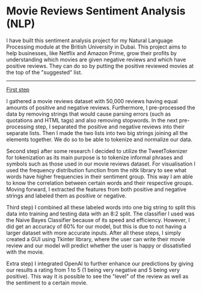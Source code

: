 # Movie Reviews Sentiment Analysis (NLP)
I have built this sentiment analysis project for my Natural Language Processing module at the British University in Dubai. This project aims to help businesses, like Netflix and Amazon Prime,
grow their profits by understanding which movies are given negative reviews and which have positive reviews. They can do so by putting the positive reviewed movies at the top of 
the "suggested" list.
***
<ins>First step</ins>

I gathered a movie reviews dataset with 50,000 reviews having equal amounts of positive and negative reviews. Furthermore, I pre-processed the data by removing strings that 
would cause parsing errors (such as quotations and HTML tags) and also removing stopwords. In the next pre-processing step, I separated the positive and negative reviews into their separate lists. 
Then I made the two lists into two big strings joining all the elements together. We do so to be able to tokenize and normalize our data. 

Second step) after some research I decided to utilize the TweetTokenizer for tokenization as its main purpose is to tokenize informal phrases and symbols such as those used in our 
movie reviews dataset. For visualisation I used the frequency distribution function from the nltk library to see what words have higher frequencies in their sentiment group. This way I 
am able to know the correlation between certain words and their respective groups. Moving forward, I extracted the features from both positive and negative strings and labeled them as positive
or negative. 

Third step) I combined all these labeled words into one big string to split this data into training and testing data with an 8:2 split. The classifier I used was the Naive Bayes Classifier
because of its speed and efficiency. However, I did get an accuracy of 60% for our model, but this is due to not having a larger dataset with more accurate inputs. After all these steps,
I simply created a GUI using Tkinter library, where the user can write their movie review and our model will predict whether the user is happy or dissatisfied with the movie.

Extra step) I integrated OpenAI to further enhance our predictions by giving our results a rating from 1 to 5 (1 being very negative and 5 being very positive). This way it is possible to see
the "level" of the review as well as the sentiment to a certain movie.

